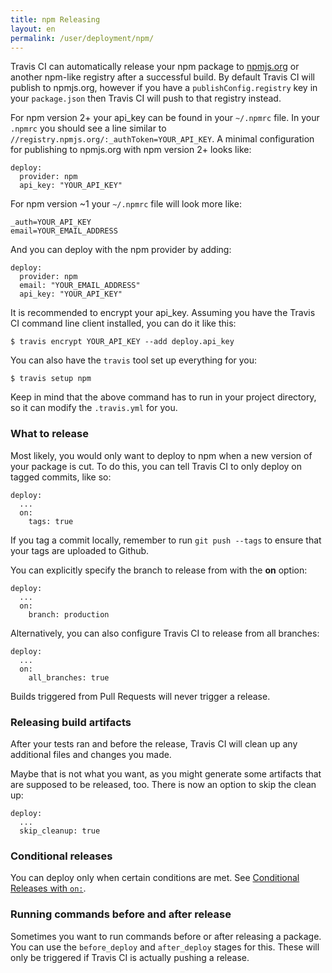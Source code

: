 ```yaml
---
title: npm Releasing
layout: en
permalink: /user/deployment/npm/
---
```


Travis CI can automatically release your npm package to [npmjs.org](https://npmjs.org/)
or another npm-like registry after a successful build. By default Travis CI will
publish to npmjs.org, however if you have a `publishConfig.registry` key in your
`package.json` then Travis CI will push to that registry instead.

For npm version 2+ your api_key can be found in your `~/.npmrc` file. In your
`.npmrc` you should see a line similar to `//registry.npmjs.org/:_authToken=YOUR_API_KEY`.
A minimal configuration for publishing to npmjs.org with npm version 2+ looks like:

    deploy:
      provider: npm
      api_key: "YOUR_API_KEY"

For npm version ~1 your `~/.npmrc` file will look more like:

    _auth=YOUR_API_KEY
    email=YOUR_EMAIL_ADDRESS

And you can deploy with the npm provider by adding:

    deploy:
      provider: npm
      email: "YOUR_EMAIL_ADDRESS"
      api_key: "YOUR_API_KEY"

It is recommended to encrypt your api_key. Assuming you have the Travis CI command
line client installed, you can do it like this:

    $ travis encrypt YOUR_API_KEY --add deploy.api_key

You can also have the `travis` tool set up everything for you:

    $ travis setup npm

Keep in mind that the above command has to run in your project directory, so
it can modify the `.travis.yml` for you.

### What to release

Most likely, you would only want to deploy to npm when a new version of your
package is cut. To do this, you can tell Travis CI to only deploy on tagged
commits, like so:

    deploy:
      ...
      on:
        tags: true

If you tag a commit locally, remember to run `git push --tags` to ensure that
your tags are uploaded to Github.

You can explicitly specify the branch to release from with the **on** option:

    deploy:
      ...
      on:
        branch: production

Alternatively, you can also configure Travis CI to release from all branches:

    deploy:
      ...
      on:
        all_branches: true

Builds triggered from Pull Requests will never trigger a release.

### Releasing build artifacts

After your tests ran and before the release, Travis CI will clean up any additional files and changes you made.

Maybe that is not what you want, as you might generate some artifacts that are supposed to be released, too. There is now an option to skip the clean up:

    deploy:
      ...
      skip_cleanup: true

### Conditional releases

You can deploy only when certain conditions are met.
See [Conditional Releases with `on:`](/user/deployment#Conditional-Releases-with-on%3A).

### Running commands before and after release

Sometimes you want to run commands before or after releasing a package. You can use the `before_deploy` and `after_deploy` stages for this. These will only be triggered if Travis CI is actually pushing a release.
